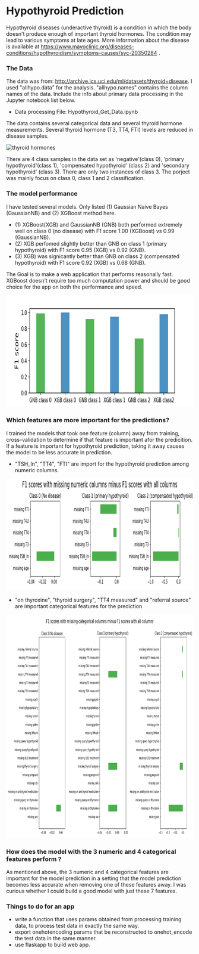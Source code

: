 # Hypothyroid Prediction
  
Hypothyroid diseases (underactive thyroid) is a condition in which the body doesn't produce enough of important thyroid 
hormones. The condition may lead to various symptoms at late ages.  More information about the disease is available at 
https://www.mayoclinic.org/diseases-conditions/hypothyroidism/symptoms-causes/syc-20350284 . 

### The Data  

The data was from:  http://archive.ics.uci.edu/ml/datasets/thyroid+disease. I used "allhypo.data" for the analysis. 
"allhypo.names" contains the column names of the data. Include the info about primary data processing in the Jupyter notebook list below. 
* Data processing File: Hypothyroid_Get_Data.ipynb

The data contains several categorical data and several thyroid 
hormone measurements. Several thyroid hormone (T3, TT4, FTI) levels are reduced in disease samples. 

![thyroid hormones](https://user-images.githubusercontent.com/35440469/42401663-bd7c9cce-8144-11e8-8a03-0a0d4e3df302.png)

There are 4 class samples in the data set as 'negative'(class 0), 'primary hypothyroid'(class 1), 'compensated hypothyroid' 
(class 2) and 'secondary hypothyroid' (class 3). There are only two instances of class 3. The porject was mainly focus on class 0, class 1 and 2 classification.  


### The model performance 
I have tested several models. Only listed (1) Gaussian Naive Bayes (GaussianNB) and (2) XGBoost method here. 
* (1) XGBoost(XGB) and GaussianNB (GNB) both performed extremely well on class 0 (no disease) with F1 score 1.00 (XGBoost) vs 0.99 (GaussianNB).
* (2) XGB perfomed slightly better than GNB on class 1 (primary hypothyroid) with F1 score 0.95 (XGB) vs 0.92 (GNB).
* (3) XGB) was signicantly better than GNB on class 2 (compensated hypothyroid) with F1 score 0.92 (XGB) vs 0.68 (GNB). 

The Goal is to make a web application that performs reasonally fast. XGBoost doesn't require too much computation power and should be good choice for the app on both the performance and speed.   

<img src="Class_1_2.png" style="width:700px;height:300px;">

### Which features are more important for the predictions?

I trained the models that took one feature (column) away from training, cross-validation to determine if that feature is important afor the predicition. If a feature is important for hypothyroid prediction, taking it away causes the model to be less accurate in prediction.   

* "TSH_ln", "TT4", "FTI" are import for the hypothyroid prediction among numeric columns.   

<img src="Missing numeric feature comparison.png" style="width:700px;height:300px;">

* "on thyroxine", "thyroid surgery", "TT4 measured" and "referral source" are important categorical features for the prediction

<img src="Missing categorical feature comparison.png" style="width:700px;height:600px;">

### How does the model with the 3 numeric and 4 categorical features perform ? 

As mentioned above, the 3 numeric and 4 categorical features are important for the model prediction in a setting that the model prediction becomes less accurate when removing one of these features away. I was curious whether I could build a good model with just these 7 features.   

### Things to do for an app
* write a function that uses params obtained from processing training data, to process test data in exactly the same way.  
* export onehotencoding params that be reconstructed to onehot_encode the test data in the same manner. 
* use flaskapp to build web app. 
